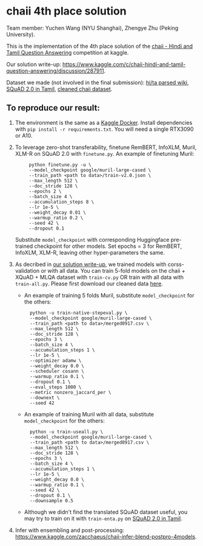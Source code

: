 # chaii 4th place solution
Team member: Yuchen Wang (NYU Shanghai), Zhengye Zhu (Peking University).

This is the implementation of the 4th place solution of the [chaii - Hindi and Tamil Question Answering](https://www.kaggle.com/c/chaii-hindi-and-tamil-question-answering) competition at kaggle.

Our solution write-up: https://www.kaggle.com/c/chaii-hindi-and-tamil-question-answering/discussion/287911.

Dataset we made (not involved in the final submission): [hi/ta parsed wiki](https://www.kaggle.com/zacchaeus/chaii-tfds-wiki), [SQuAD 2.0 in Tamil](https://www.kaggle.com/zacchaeus/chaii-tfds-wiki), [cleaned chaii dataset](https://www.kaggle.com/zacchaeus/chaiitrain0917).

## To reproduce our result:
1. The environment is the same as a [Kaggle Docker](https://github.com/Kaggle/docker-python). Install dependencies with `pip install -r requirements.txt`. You will need a single RTX3090 or A10.
2. To leverage zero-shot transferability, finetune RemBERT, InfoXLM, Muril, XLM-R on SQuAD 2.0 with `finetune.py`.
An example of finetuning Muril:
            
            python finetune.py -u \
            --model_checkpoint google/muril-large-cased \
            --train_path <path to data>/train-v2.0.json \
            --max_length 512 \
            --doc_stride 128 \
            --epochs 2 \
            --batch_size 4 \
            --accumulation_steps 8 \
            --lr 1e-5 \
            --weight_decay 0.01 \
            --warmup_ratio 0.2 \
            --seed 42 \
            --dropout 0.1
            
      Substitute `model_checkpoint` with corresponding Huggingface pre-trained checkpoint for other models. Set epochs = 3 for RemBERT, InfoXLM, XLM-R, leaving other hyper-parameters the same.

3. As decribed in [our solution write-up](https://www.kaggle.com/c/chaii-hindi-and-tamil-question-answering/discussion/287911), we trained models with corss-validation or with all data. You can train 5-fold models on the chaii + XQuAD + MLQA dataset with `train-cv.py` OR train with all data with `train-all.py`. Please first download our cleaned data [here](https://www.kaggle.com/zacchaeus/chaiitrain0917).
    * An example of training 5 folds Muril, substitute `model_checkpoint` for the others:
            
            python -u train-native-stepeval.py \
            --model_checkpoint google/muril-large-cased \
            --train_path <path to data>/merged0917.csv \
            --max_length 512 \
            --doc_stride 128 \
            --epochs 3 \
            --batch_size 4 \
            --accumulation_steps 1 \
            --lr 1e-5 \
            --optimizer adamw \
            --weight_decay 0.0 \
            --scheduler cosann \
            --warmup_ratio 0.1 \
            --dropout 0.1 \
            --eval_steps 1000 \
            --metric nonzero_jaccard_per \
            --downext \
            --seed 42
            
    * An example of training Muril with all data, substitute `model_checkpoint` for the others:
            
            python -u train-useall.py \
            --model_checkpoint google/muril-large-cased \
            --train_path <path to data>/merged0917.csv \
            --max_length 512 \
            --doc_stride 128 \
            --epochs 3 \
            --batch_size 4 \
            --accumulation_steps 1 \
            --lr 1e-5 \
            --weight_decay 0.0 \
            --warmup_ratio 0.1 \
            --seed 42 \
            --dropout 0.1 \
            --downsample 0.5
            
    * Although we didn't find the translated SQuAD dataset useful, you may try to train on it with `train-enta.py` on [SQuAD 2.0 in Tamil](https://www.kaggle.com/zacchaeus/chaii-tfds-wiki).
4. Infer with ensembling and post-processing: https://www.kaggle.com/zacchaeus/chaii-infer-blend-postpro-4models.
